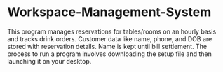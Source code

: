 # Workspace-Management-System
This program manages reservations for tables/rooms on an hourly basis and tracks drink orders. Customer data like name, phone, and DOB are stored with reservation details. Name is kept until bill settlement.
The process to run a program involves downloading the setup file and then launching it on your desktop.
